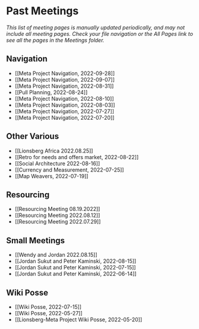 # Past Meetings

_This list of meeting pages is manually updated periodically, and may not include all meeting pages. Check your file navigation or the All Pages link to see all the pages in the Meetings folder._

## Navigation

- [[Meta Project Navigation, 2022-09-28]]
- [[Meta Project Navigation, 2022-09-07]]
- [[Meta Project Navigation, 2022-08-31]]
- [[Pull Planning, 2022-08-24]]
- [[Meta Project Navigation, 2022-08-10]]
- [[Meta Project Navigation, 2022-08-03]]
- [[Meta Project Navigation, 2022-07-27]]
- [[Meta Project Navigation, 2022-07-20]]

## Other Various

- [[Lionsberg Africa 2022.08.25]]
- [[Retro for needs and offers market, 2022-08-22]]
- [[Social Architecture 2022-08-16]]
- [[Currency and Measurement, 2022-07-25]]
- [[Map Weavers, 2022-07-19]]

## Resourcing

- [[Resourcing Meeting 08.19.2022]]
- [[Resourcing Meeting 2022.08.12]]
- [[Resourcing Meeting 2022.07.29]]

## Small Meetings

- [[Wendy and Jordan 2022.08.15]]
- [[Jordan Sukut and Peter Kaminski, 2022-08-15]]
- [[Jordan Sukut and Peter Kaminski, 2022-07-15]]
- [[Jordan Sukut and Peter Kaminski, 2022-06-14]]

## Wiki Posse

- [[Wiki Posse, 2022-07-15]]
- [[Wiki Posse, 2022-05-27]]
- [[Lionsberg-Meta Project Wiki Posse, 2022-05-20]]